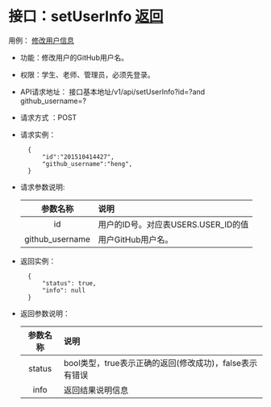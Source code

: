 # 接口：setUserInfo  [返回](../README.md)
用例： [修改用户信息](../用例/修改用户信息.md)

- 功能：修改用户的GitHub用户名。

- 权限：学生、老师、管理员，必须先登录。

- API请求地址： 接口基本地址/v1/api/setUserInfo?id=?and github_username=?

- 请求方式 ：POST

- 请求实例：

        {
            "id":"201510414427",
            "github_username":"heng",
        }

- 请求参数说明:

  |参数名称|说明|
  |:--:|:--|
  |id|用户的ID号。对应表USERS.USER_ID的值|
  |github_username|用户GitHub用户名。|

- 返回实例：

        {
            "status": true,
            "info": null
        }

- 返回参数说明：

  |参数名称|说明|
  |:---------:|:--------------------------------------------------------|
  |status|bool类型，true表示正确的返回(修改成功)，false表示有错误|
  |info|返回结果说明信息|
